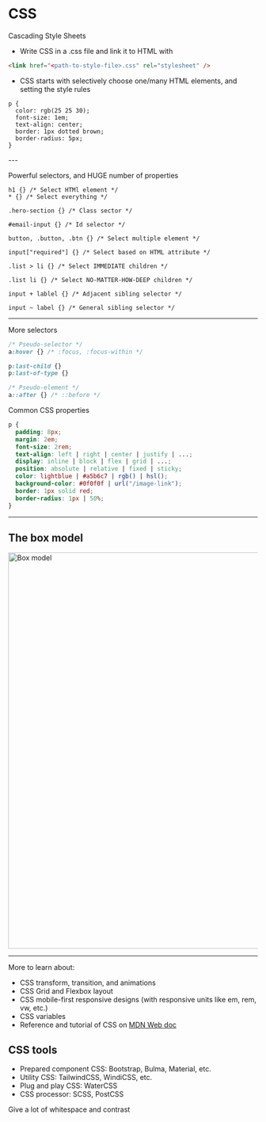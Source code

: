 # CSS

Cascading Style Sheets

<v-clicks>

- Write CSS in a .css file and link it to HTML with

```html
<link href="<path-to-style-file>.css" rel="stylesheet" />
```

- CSS starts with selectively choose one/many HTML elements, and setting the style rules
```css{1|all}
p {
  color: rgb(25 25 30);
  font-size: 1em;
  text-align: center;
  border: 1px dotted brown;
  border-radius: 5px;
}
```
</v-clicks>
---

Powerful selectors, and HUGE number of properties
```css{1|1-2|1-4|1-6|1-8|all}
h1 {} /* Select HTMl element */
* {} /* Select everything */

.hero-section {} /* Class sector */

#email-input {} /* Id selector */

button, .button, .btn {} /* Select multiple element */

input["required"] {} /* Select based on HTML attribute */

.list > li {} /* Select IMMEDIATE children */

.list li {} /* Select NO-MATTER-HOW-DEEP children */

input + lablel {} /* Adjacent sibling selector */

input ~ label {} /* General sibling selector */
```

---

More selectors

```css
/* Pseudo-selector */
a:hover {} /* :focus, :focus-within */

p:last-child {}
p:last-of-type {}

/* Pseudo-element */
a::after {} /* ::before */
```

Common CSS properties
```css
p {
  padding: 8px;
  margin: 2em;
  font-size: 2rem;
  text-align: left | right | center | justify | ...;
  display: inline | block | flex | grid | ...;
  position: absolute | relative | fixed | sticky;
  color: lightblue | #a5b6c7 | rgb() | hsl();
  background-color: #0f0f0f | url("/image-link");
  border: 1px solid red;
  border-radius: 1px | 50%;
}
```
---

## The box model

<img src="/box_model.png" width="800" alt="Box model" />

---

More to learn about:

<v-clicks>

- CSS transform, transition, and animations
- CSS Grid and Flexbox layout
- CSS mobile-first responsive designs (with responsive units like em, rem, vw, etc.)
- CSS variables
- Reference and tutorial of CSS on [MDN Web doc](https://developer.mozilla.org/en-US/docs/Web/CSS)

</v-clicks>

<v-click>

## CSS tools

</v-click>


<v-clicks>

- Prepared component CSS: Bootstrap, Bulma, Material, etc.
- Utility CSS: TailwindCSS, WindiCSS, etc.
- Plug and play CSS: WaterCSS
- CSS processor: SCSS, PostCSS

</v-clicks>

<div class="text-center text-blue-500 text-3xl mt-4" v-click>
Give a lot of whitespace and contrast
</div>
